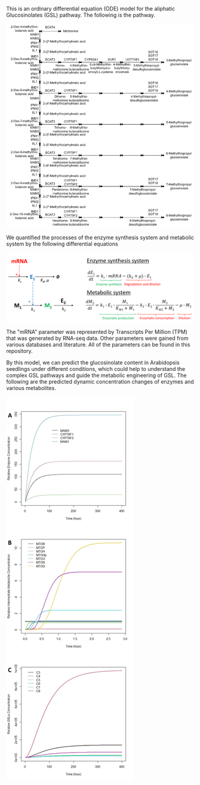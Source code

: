 This is an ordinary differential equation (ODE) model for the aliphatic Glucosinolates (GSL) pathway. The following is the pathway.

![TopologyGraph](assets/TopologyGraphAll.jpg)

We quantified the processes of the enzyme synthesis system and metabolic system by the following differential equations

![equations](assets/ODE.png)

The "mRNA" parameter was represented by Transcripts Per Million (TPM) that was generated by RNA-seq data. Other parameters were gained from various databases and literature. All of the parameters can be found in this repository.

By this model, we can predict the glucosinolate content in Arabidopsis seedlings under different conditions, which could help to understand the complex GSL pathways and guide the metabolic engineering of GSL. The following are the predicted dynamic concentration changes of enzymes and various metabolites.

![results](assets/SkeletonModel.jpg)

